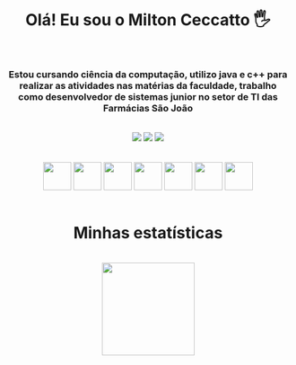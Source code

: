 <h1 align="center">Olá! Eu sou o Milton Ceccatto 🖐️</h1><br>

<h3 align="center">Estou cursando ciência da computação, utilizo java e c++ para realizar as atividades nas matérias da faculdade, trabalho como desenvolvedor de sistemas junior no setor de TI das Farmácias São João</h3><br>

<div align="center"> 
  <a href="https://instagram.com/mltcctt22?igshid=OGQ5ZDc2ODk2ZA==" target="_blank"><img src="https://img.shields.io/badge/-Instagram-%23E4405F?style=for-the-badge&logo=instagram&logoColor=white" target="_blank"></a>
  <a href = "mailto:mltcctt22@gmail.com"><img src="https://img.shields.io/badge/-Gmail-%23333?style=for-the-badge&logo=gmail&logoColor=white" target="_blank"></a>
  <a href="https://www.linkedin.com/in/milton-ceccatto-612b23195" target="_blank"><img src="https://img.shields.io/badge/-LinkedIn-%230077B5?style=for-the-badge&logo=linkedin&logoColor=white" target="_blank"></a>   
</div><br>

<div style="display: inline_block" align="center"><br>
  <img src="https://cdn.jsdelivr.net/gh/devicons/devicon/icons/dart/dart-original.svg"  width="50" heigth="50" />
  <img src="https://cdn.jsdelivr.net/gh/devicons/devicon/icons/java/java-original.svg" width="50" heigth="50"/>
  <img src="https://cdn.jsdelivr.net/gh/devicons/devicon/icons/cplusplus/cplusplus-original.svg" width="50" heigth="50"/>
  <img src="https://cdn.jsdelivr.net/gh/devicons/devicon/icons/kotlin/kotlin-original.svg" width="50" heigth="50"/>
  <img src="https://cdn.jsdelivr.net/gh/devicons/devicon/icons/flutter/flutter-original.svg" width="50" heigth="50"/>
  <img src="https://cdn.jsdelivr.net/gh/devicons/devicon/icons/mongodb/mongodb-original-wordmark.svg"  width="50" heigth="50" />
  <img src="https://cdn.jsdelivr.net/gh/devicons/devicon/icons/react/react-original.svg"  width="50" heigth="50"/>
</div><br>

<h1  align="center">Minhas estatísticas</h1><br>

<div align="center">
  <a href="https://github.com/MiltonCeccatto">
  <!-- <img height="165em" src="https://github-readme-stats.vercel.app/api?username=MiltonCeccatto&show_icons=true&theme=radical&include_all_commits=true&count_private=true"/> -->
  <img height="165em" src="https://github-readme-stats.vercel.app/api/top-langs/?username=MiltonCeccatto&layout=compact&langs_count=7&theme=radical"/>
</div><br>
  

